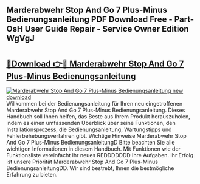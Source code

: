 ## Marderabwehr Stop And Go 7 Plus-Minus Bedienungsanleitung PDF Download Free - Part-OsH User Guide Repair - Service Owner Edition WgVgJ

# <h2><a href="http://df0l8c.blite.top/?on=Marderabwehr+Stop+And+Go+7+Plus-Minus+Bedienungsanleitung">🔗Download 👉🔴 Marderabwehr Stop And Go 7 Plus-Minus Bedienungsanleitung</a></h2>

[![Marderabwehr Stop And Go 7 Plus-Minus Bedienungsanleitung new download](https://i.imgur.com/lujVjoI.png)](http://df0l8c.blite.top/?on=Marderabwehr+Stop+And+Go+7+Plus-Minus+Bedienungsanleitung)
Willkommen bei der Bedienungsanleitung für Ihren neu eingetroffenen Marderabwehr Stop And Go 7 Plus-Minus Bedienungsanleitung. Dieses Handbuch soll Ihnen helfen, das Beste aus Ihrem Produkt herauszuholen, indem es einen umfassenden Überblick über seine Funktionen, den Installationsprozess, die Bedienungsanleitung, Wartungstipps und Fehlerbehebungsverfahren gibt. Wichtige Hinweise Marderabwehr Stop And Go 7 Plus-Minus BedienungsanleitungD Bitte beachten Sie alle wichtigen Informationen in diesem Handbuch. Mit Funktionen wie der Funktionsliste vereinfacht Ihr neues REDDDDDDD Ihre Aufgaben. Ihr Erfolg ist unsere Priorität Marderabwehr Stop And Go 7 Plus-Minus BedienungsanleitungDD. Wir sind bestrebt, Ihnen die bestmögliche Erfahrung zu bieten.
